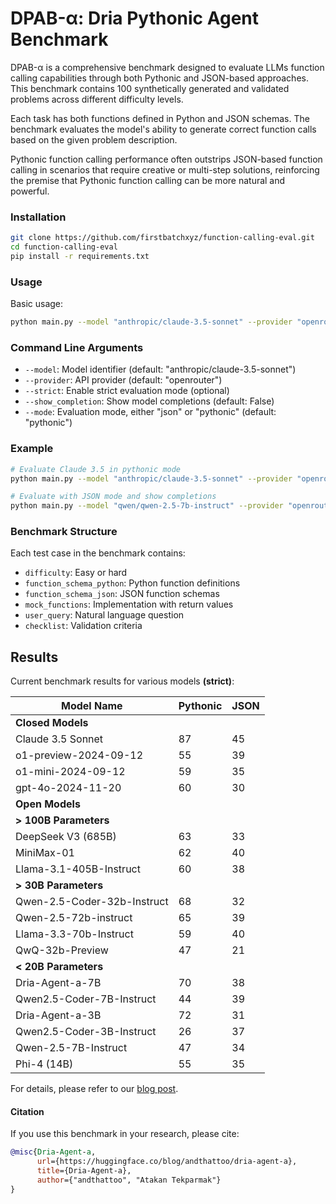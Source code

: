 # DPAB-α: Dria Pythonic Agent Benchmark

DPAB-α is a comprehensive benchmark designed to evaluate LLMs function calling capabilities through both Pythonic and JSON-based approaches. 
This benchmark contains 100 synthetically generated and validated problems across different difficulty levels.

Each task has both functions defined in Python and JSON schemas. 
The benchmark evaluates the model's ability to generate correct function calls based on the given problem description.

Pythonic function calling performance often outstrips JSON-based function calling in scenarios that require creative or multi-step solutions, reinforcing the premise that Pythonic function calling can be more natural and powerful.

### Installation

```bash
git clone https://github.com/firstbatchxyz/function-calling-eval.git
cd function-calling-eval
pip install -r requirements.txt
```

### Usage

Basic usage:

```bash
python main.py --model "anthropic/claude-3.5-sonnet" --provider "openrouter"
```

### Command Line Arguments

- `--model`: Model identifier (default: "anthropic/claude-3.5-sonnet")
- `--provider`: API provider (default: "openrouter")
- `--strict`: Enable strict evaluation mode (optional)
- `--show_completion`: Show model completions (default: False)
- `--mode`: Evaluation mode, either "json" or "pythonic" (default: "pythonic")

### Example

```bash
# Evaluate Claude 3.5 in pythonic mode
python main.py --model "anthropic/claude-3.5-sonnet" --provider "openrouter" --mode pythonic --strict 

# Evaluate with JSON mode and show completions
python main.py --model "qwen/qwen-2.5-7b-instruct" --provider "openrouter" --mode json --strict  --show_completion
```

### Benchmark Structure

Each test case in the benchmark contains:
- `difficulty`: Easy or hard
- `function_schema_python`: Python function definitions
- `function_schema_json`: JSON function schemas
- `mock_functions`: Implementation with return values
- `user_query`: Natural language question
- `checklist`: Validation criteria

## Results

Current benchmark results for various models **(strict)**:

| Model Name                      | Pythonic | JSON |
|---------------------------------|----------|------|
| **Closed Models**               |          |      |
| Claude 3.5 Sonnet              | 87       | 45   |
| o1-preview-2024-09-12           | 55       | 39   |
| o1-mini-2024-09-12              | 59       | 35   |
| gpt-4o-2024-11-20              | 60       | 30   |
| **Open Models**                 |          |      |
| **> 100B Parameters**           |          |      |
| DeepSeek V3 (685B)             | 63       | 33   |
| MiniMax-01                     | 62       | 40   |
| Llama-3.1-405B-Instruct        | 60       | 38   |
| **> 30B Parameters**            |          |      |
| Qwen-2.5-Coder-32b-Instruct    | 68       | 32   |
| Qwen-2.5-72b-instruct          | 65       | 39   |
| Llama-3.3-70b-Instruct         | 59       | 40   |
| QwQ-32b-Preview                | 47       | 21   |
| **< 20B Parameters**           |          |      |
| Dria-Agent-a-7B               | 70       | 38   |
| Qwen2.5-Coder-7B-Instruct      | 44       | 39   |
| Dria-Agent-a-3B               | 72       | 31   |
| Qwen2.5-Coder-3B-Instruct      | 26       | 37   |
| Qwen-2.5-7B-Instruct           | 47       | 34   |
| Phi-4 (14B)                    | 55       | 35   |

For details, please refer to our [blog post](https://huggingface.co/blog/andthattoo/dpab-a).

#### Citation

If you use this benchmark in your research, please cite:

```bibtex
@misc{Dria-Agent-a,
      url={https://huggingface.co/blog/andthattoo/dria-agent-a},
      title={Dria-Agent-a},
      author={"andthattoo", "Atakan Tekparmak"}
}
```
